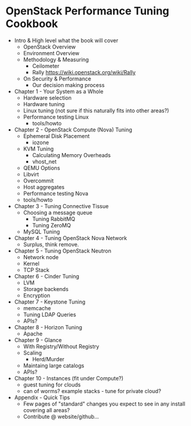 # OpenStack Performance Tuning Cookbook

- Intro & High level what the book will cover
    - OpenStack Overview
    - Environment Overview
    - Methodology & Measuring
        + Ceilometer
        + Rally https://wiki.openstack.org/wiki/Rally
    - On Security & Performance
        + Our decision making process
- Chapter 1 - Your System as a Whole
    + Hardware selection
    + Hardware tuning
    + Linux tuning
         (not sure if this naturally fits into other areas?)
    + Performance testing Linux
	   * tools/howto
- Chapter 2 - OpenStack Compute (Nova) Tuning
    + Ephemeral Disk Placement
        * iozone
    + KVM Tuning
        * Calculating Memory Overheads
        * vhost_net
    + QEMU Options
    + Libvirt
    + Overcommit
    + Host aggregates
    + Performance testing Nova
	* tools/howto
- Chapter 3 - Tuning Connective Tissue
    + Choosing a message queue
        * Tuning RabbitMQ
        * Tuning ZeroMQ
    + MySQL Tuning
- Chapter 4 - Tuning OpenStack Nova Network
    + Surplus, think remove.
- Chapter 5 - Tuning OpenStack Neutron
    + Network node
    + Kernel
    + TCP Stack
- Chapter 6 - Cinder Tuning
    + LVM
    + Storage backends
    + Encryption
- Chapter 7 - Keystone Tuning
    + memcache
    + Tuning LDAP Queries
    + APIs?
- Chapter 8 - Horizon Tuning
    + Apache
- Chapter 9 - Glance
    + With Registry/Without Registry
    + Scaling
        * Herd/Murder
    + Maintaing large catalogs
    + APIs?
- Chapter 10 - Instances (fit under Compute?)
    + guest tuning for clouds
    + can of worms? example stacks - tune for private cloud?
- Appendix - Quick Tips
    + Few pages of "standard" changes you expect to see in any install covering all areas?
    + Contribute @ website/github...

